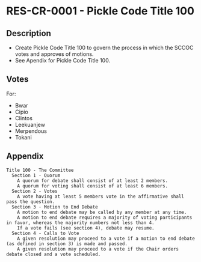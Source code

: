 # RES-CR-0001 - Pickle Code Title 100
## Description
- Create Pickle Code Title 100 to govern the process in which the SCCOC votes and approves of motions.
- See Apendix for Pickle Code Title 100.
## Votes
For:
-  Bwar
-  Cipio
-  Clintos
-  Leekuanjew
-  Merpendous
-  Tokani
## Appendix
```
Title 100 - The Committee
  Section 1 - Quorum
    A quorum for debate shall consist of at least 2 members.
    A quorum for voting shall consist of at least 6 members.
  Section 2 - Votes
    A vote having at least 5 members vote in the affirmative shall pass the question. 
  Section 3 - Motion to End Debate
    A motion to end debate may be called by any member at any time.
    A motion to end debate requires a majority of voting participants in favor, whereas the majority numbers not less than 4.
    If a vote fails (see section 4), debate may resume.
  Section 4 - Calls to Vote
    A given resolution may proceed to a vote if a motion to end debate (as defined in section 3) is made and passed.
    A given resolution may proceed to a vote if the Chair orders debate closed and a vote scheduled.
```
